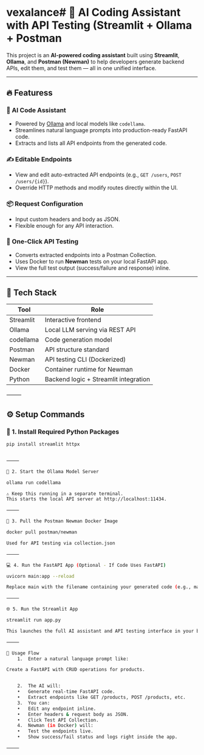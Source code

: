 # vexalance# 🤖 AI Coding Assistant with API Testing (Streamlit + Ollama + Postman 

This project is an **AI-powered coding assistant** built using **Streamlit**, **Ollama**, and **Postman (Newman)** to help developers generate backend APIs, edit them, and test them — all in one unified interface.

---

## 🔥 Featuress

### 🧠 AI Code Assistant
- Powered by [Ollama](https://ollama.com/) and local models like `codellama`.
- Streamlines natural language prompts into production-ready FastAPI code.
- Extracts and lists all API endpoints from the generated code.

### ✍️ Editable Endpoints
- View and edit auto-extracted API endpoints (e.g., `GET /users`, `POST /users/{id}`).
- Override HTTP methods and modify routes directly within the UI.

### 📦 Request Configuration
- Input custom headers and body as JSON.
- Flexible enough for any API interaction.

### 🚀 One-Click API Testing
- Converts extracted endpoints into a Postman Collection.
- Uses Docker to run **Newman** tests on your local FastAPI app.
- View the full test output (success/failure and response) inline.

---

## 🧱 Tech Stack

| Tool        | Role                                  |
|-------------|---------------------------------------|
| Streamlit   | Interactive frontend                  |
| Ollama      | Local LLM serving via REST API        |
| codellama   | Code generation model                 |
| Postman     | API structure standard                |
| Newman      | API testing CLI (Dockerized)          |
| Docker      | Container runtime for Newman          |
| Python      | Backend logic + Streamlit integration |


⸻


## ⚙️ Setup Commands

### 🔧 1. Install Required Python Packages

```bash
pip install streamlit httpx


⸻

🚀 2. Start the Ollama Model Server

ollama run codellama

⚠️ Keep this running in a separate terminal.
This starts the local API server at http://localhost:11434.

⸻

🐳 3. Pull the Postman Newman Docker Image

docker pull postman/newman

Used for API testing via collection.json

⸻

💻 4. Run the FastAPI App (Optional - If Code Uses FastAPI)

uvicorn main:app --reload

Replace main with the filename containing your generated code (e.g., main.py).

⸻

🌐 5. Run the Streamlit App

streamlit run app.py

This launches the full AI assistant and API testing interface in your browser.

⸻

🧪 Usage Flow
	1.	Enter a natural language prompt like:

Create a FastAPI with CRUD operations for products.


	2.	The AI will:
	•	Generate real-time FastAPI code.
	•	Extract endpoints like GET /products, POST /products, etc.
	3.	You can:
	•	Edit any endpoint inline.
	•	Enter headers & request body as JSON.
	•	Click Test API Collection.
	4.	Newman (in Docker) will:
	•	Test the endpoints live.
	•	Show success/fail status and logs right inside the app.

⸻
